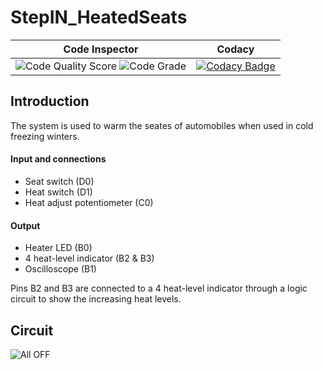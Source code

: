 # StepIN_HeatedSeats

| Code Inspector | Codacy |
| --- | --- |
| ![Code Quality Score](https://www.code-inspector.com/project/28914/score/svg) ![Code Grade](https://www.code-inspector.com/project/28914/status/svg)| [![Codacy Badge](https://app.codacy.com/project/badge/Grade/aa6894cb116347dba38c7e2f8224eecf)](https://www.codacy.com/gh/amithsnair11/StepIN_HeatedSeats/dashboard?utm_source=github.com&amp;utm_medium=referral&amp;utm_content=amithsnair11/StepIN_HeatedSeats&amp;utm_campaign=Badge_Grade) |

## Introduction
The system is used to warm the seates of automobiles when used in cold freezing winters. 
#### Input and connections
* Seat switch (D0)
* Heat switch (D1)
* Heat adjust potentiometer (C0)

#### Output
* Heater LED (B0)
* 4 heat-level indicator (B2 & B3)
* Oscilloscope (B1)

Pins B2 and B3 are connected to a 4 heat-level indicator through a logic circuit to show the increasing heat levels.

## Circuit
![All OFF](https://user-images.githubusercontent.com/89698000/133667355-08574e76-b4e7-4db2-b7f9-ebfd292bffb2.png)

